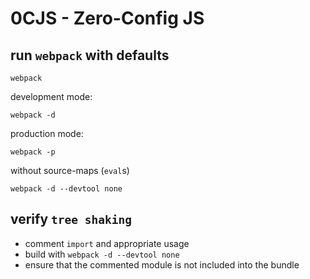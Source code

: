 # 0CJS - Zero-Config JS

## run `webpack` with defaults

```
webpack
```
development mode:
```
webpack -d
```
production mode:
```
webpack -p
```
without source-maps (`eval`s)
```
webpack -d --devtool none
```
## verify `tree shaking`
- comment `import` and appropriate usage
- build with `webpack -d --devtool none`
- ensure that the commented module is not included into the bundle
